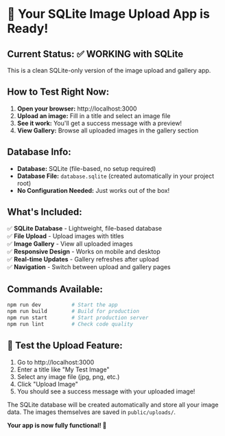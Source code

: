 # 🎉 Your SQLite Image Upload App is Ready!

## Current Status: ✅ WORKING with SQLite

This is a clean SQLite-only version of the image upload and gallery app.

## How to Test Right Now:

1. **Open your browser:** http://localhost:3000
2. **Upload an image:** Fill in a title and select an image file
3. **See it work:** You'll get a success message with a preview!
4. **View Gallery:** Browse all uploaded images in the gallery section

## Database Info:

- **Database:** SQLite (file-based, no setup required)
- **Database File:** `database.sqlite` (created automatically in your project root)
- **No Configuration Needed:** Just works out of the box!

## What's Included:

✅ **SQLite Database** - Lightweight, file-based database  
✅ **File Upload** - Upload images with titles  
✅ **Image Gallery** - View all uploaded images  
✅ **Responsive Design** - Works on mobile and desktop  
✅ **Real-time Updates** - Gallery refreshes after upload  
✅ **Navigation** - Switch between upload and gallery pages  

## Commands Available:

```bash
npm run dev          # Start the app
npm run build        # Build for production
npm run start        # Start production server
npm run lint         # Check code quality
```

## 🎯 Test the Upload Feature:

1. Go to http://localhost:3000
2. Enter a title like "My Test Image"
3. Select any image file (jpg, png, etc.)
4. Click "Upload Image"
5. You should see a success message with your uploaded image!

The SQLite database will be created automatically and store all your image data. The images themselves are saved in `public/uploads/`.

**Your app is now fully functional! 🚀**
